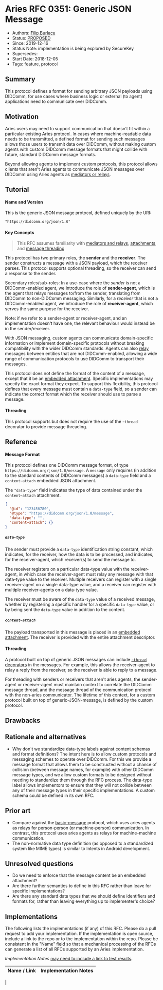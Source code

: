 # Aries RFC 0351: Generic JSON Message
- Authors: [Filip Burlacu](filip.burlacu@securekey.com)
- Status: [PROPOSED](/README.md#proposed)
- Since: 2019-12-16
- Status Note: implementation is being explored by SecureKey
- Supersedes:
- Start Date: 2018-12-05
- Tags: feature, protocol

## Summary

This protocol defines a format for sending arbitrary JSON payloads using DIDComm, for use cases where business logic or external (to agent) applications need to communicate over DIDComm.

## Motivation

Aries users may need to support communication that doesn't fit within a particular existing Aries protocol. In cases where machine-readable data needs to be transmitted, a defined format for sending such messages allows those users to transmit data over DIDComm, without making custom agents with custom DIDComm message formats that might collide with future, standard DIDComm message formats.

Beyond allowing agents to implement custom protocols, this protocol allows clients that aren't Aries agents to communicate JSON messages over DIDComm using Aries agents as [mediators or relays](/concepts/0046-mediators-and-relays/README.md). 

## Tutorial

#### Name and Version

This is the generic JSON message protocol, defined uniquely by the URI:

    "https://didcomm.org/json/1.0"

#### Key Concepts

> This RFC assumes familiarity with [mediators and relays](/concepts/0046-mediators-and-relays/README.md), [attachments](/concepts/0017-attachments/README.md), and [message threading](/concepts/0008-message-id-and-threading/README.md)

This protocol has two primary roles, the **sender** and the **receiver**. The sender constructs a message with a JSON payload, which the receiver parses. This protocol supports optional threading, so the receiver can send a response to the sender. 

Secondary roles/sub-roles: In a use-case where the *sender* is not a DIDComm-enabled agent, we introduce the role of **sender-agent**, which is the agent that relays messages to/from the sender, translating from DIDComm to non-DIDComm messaging. Similarly, for a *receiver* that is not a DIDComm-enabled agent, we introduce the role of **receiver-agent**, which serves the same purpose for the receiver. 

Note: if we refer to a sender-agent or receiver-agent, and an implementation doesn't have one, the relevant behaviour would instead be in the sender/receiver.

With JSON messaging, custom agents can communicate domain-specific information or implement domain-specific protocols without breaking compatibility with the wider DIDComm standards. Agents can also [relay](/concepts/0046-mediators-and-relays/README.md) messages between entities that are not DIDComm-enabled, allowing a wide range of communication protocols to use DIDComm to transport their messages.

This protocol does not define the format of the content of a message, except that it be an [embedded attachment](/concepts/0017-attachments/README.md). Specific implementations may specify the exact format they expect. To support this flexibility, this protocol defines that every message must contain a `data-type` field, so a sender can indicate the correct format which the receiver should use to parse a message.

#### Threading

This protocol supports but does not require the use of the `~thread` decorator to provide message threading.

## Reference

#### Message Format

This protocol defines one DIDComm message format, of type `https://didcomm.org/json/1.0/message`. A `message` only requires (in addition to the standard contents of DIDComm messages) a `data-type` field and a `content~attach` embedded JSON attachment. 

The `"data-type"` field indicates the type of data contained under the `content~attach` attachment. 

```json
{
  "@id": "123456780",
  "@type": "https://didcomm.org/json/1.0/message",
  "data-type": "",
  "content~attach": {}
}
```

##### `data-type`

The sender must provide a `data-type` identification string constant, which indicates, for the receiver, how the data is to be processed, and indicates, for the receiver-agent, which receiver(s) to send the message to.

The receiver registers on a particular data-type value with the receiver-agent, in which case the receiver-agent must relay any message with that data-type value to the receiver. Multiple receivers can register with a single receiver-agent on a single data-type value, and a receiver can register with multiple receiver-agents on a data-type value.

The receiver must be aware of the `data-type` value of a received message, whether by registering a specific handler for a specific `data-type` value, or by being sent the `data-type` value in addition to the content.

##### `content~attach`

The payload transported in this message is placed in an [embedded attachment](/concepts/0017-attachments/README.md#embedding). The receiver is provided with the entire attachment descriptor.

#### Threading

A protocol built on top of generic JSON messages can include [`~thread` decorators](/concepts/0008-message-id-and-threading/README.md) in the messages. For example, this allows the receiver-agent to relay a reply from the receiver, so the receiver is able to reply to a message.

For threading with senders or receivers that aren't aries agents, the sender-agent or receiver-agent must maintain context to correlate the DIDComm message thread, and the message thread of the communication protocol with the non-aries communicator. The lifetime of this context, for a custom protocol built on top of generic-JSON-message, is defined by the custom protocol.

## Drawbacks

## Rationale and alternatives

- Why don't we standardize data-type labels against content schemas and format definitions? The intent here is to allow custom protocols and messaging schemes to operate over DIDComm. For this we provide a message format that allows them to be constructed without a chance of collision (between message names, for example) with other DIDComm message types, and we allow custom formats to be designed without needing to standardize them through the RFC process. The data-type label allows implementors to ensure that they will not collide between any of their message types in their specific implementations. A custom schema could be defined in its own RFC.

## Prior art

- Compare against the [basic-message](/features/0095-basic-message/README.md) protocol, which uses aries agents as relays for person-person (or machine-person) communication. In contrast, this protocol uses aries agents as relays for machine-machine communication.
- The non-normative data type definition (as opposed to a standardized system like MIME types) is similar to Intents in Android development.

## Unresolved questions

- Do we need to enforce that the message content be an embedded attachment?
- Are there further semantics to define in this RFC rather than leave for specific implementations?
- Are there any standard data types that we should define identifiers and formats for, rather than leaving everything up to implementer's choice?

## Implementations

The following lists the implementations (if any) of this RFC. Please do a pull request to add your implementation. If the implementation is open source, include a link to the repo or to the implementation within the repo. Please be consistent in the "Name" field so that a mechanical processing of the RFCs can generate a list of all RFCs supported by an Aries implementation.

*Implementation Notes* [may need to include a link to test results](README.md).

Name / Link | Implementation Notes
--- | ---
 | 

